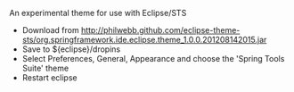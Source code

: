 An experimental theme for use with Eclipse/STS

* Download from http://philwebb.github.com/eclipse-theme-sts/org.springframework.ide.eclipse.theme_1.0.0.201208142015.jar
* Save to ${eclipse}/dropins
* Select Preferences, General, Appearance and choose the 'Spring Tools Suite' theme
* Restart eclipse


